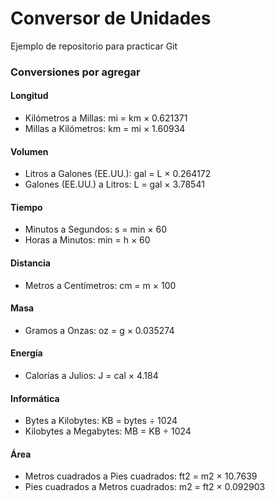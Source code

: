 # Conversor de Unidades
Ejemplo de repositorio para practicar Git

### Conversiones por agregar

#### Longitud

* Kilómetros a Millas: mi = km × 0.621371
* Millas a Kilómetros: km = mi × 1.60934

#### Volumen

* Litros a Galones (EE.UU.): gal = L × 0.264172
* Galones (EE.UU.) a Litros: L = gal × 3.78541

#### Tiempo

* Minutos a Segundos: s = min × 60
* Horas a Minutos: min = h × 60

#### Distancia

* Metros a Centímetros: cm = m × 100

#### Masa

* Gramos a Onzas: oz = g × 0.035274

#### Energía

* Calorías a Julios: J = cal × 4.184

#### Informática

* Bytes a Kilobytes: KB = bytes ÷ 1024
* Kilobytes a Megabytes: MB = KB ÷ 1024

#### Área

* Metros cuadrados a Pies cuadrados: ft2 = m2 × 10.7639
* Pies cuadrados a Metros cuadrados: m2 = ft2 × 0.092903
